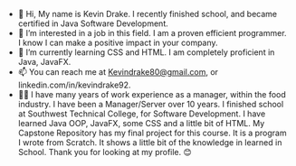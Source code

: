 - 👋 Hi, My name is Kevin Drake. I recently finished school, and became certified in Java Software Development.
- 👀 I’m interested in a job in this field. I am a proven efficient programmer. I know I can make a positive impact in your company.
- 🌱 I’m currently learning CSS and HTML. I am completely proficient in Java, JavaFX.
- 📫 You can reach me at Kevindrake80@gmail.com, or linkedin.com/in/kevindrake92. 
- 🐱‍🏍 I have many years of work experience as a manager, within the food industry. I have been a Manager/Server over 10 years. I finished school at Southwest Technical College, for Software Development. I have learned Java OOP, JavaFX, some CSS and a little bit of HTML. My Capstone Repository has my final project for this course. It is a program I wrote from Scratch. It shows a little bit of the knowledge in learned in School. Thank you for looking at my profile. 😊

<!---
KDrake80/KDrake80 is a ✨ special ✨ repository because its `README.md` (this file) appears on your GitHub profile.
You can click the Preview link to take a look at your changes.
--->
